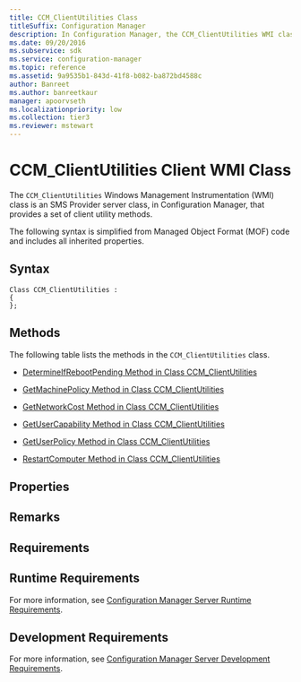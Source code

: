 ```yaml
---
title: CCM_ClientUtilities Class
titleSuffix: Configuration Manager
description: In Configuration Manager, the CCM_ClientUtilities WMI class is an SMS Provider server class that provides a set of client utility methods.
ms.date: 09/20/2016
ms.subservice: sdk
ms.service: configuration-manager
ms.topic: reference
ms.assetid: 9a9535b1-843d-41f8-b082-ba872bd4588c
author: Banreet
ms.author: banreetkaur
manager: apoorvseth
ms.localizationpriority: low
ms.collection: tier3
ms.reviewer: mstewart
---
```

# CCM_ClientUtilities Client WMI Class
The `CCM_ClientUtilities` Windows Management Instrumentation (WMI) class is an SMS Provider server class, in Configuration Manager, that provides a set of client utility methods.

 The following syntax is simplified from Managed Object Format (MOF) code and includes all inherited properties.

## Syntax

```
Class CCM_ClientUtilities :
{
};
```

## Methods
 The following table lists the methods in the `CCM_ClientUtilities` class.

-   [DetermineIfRebootPending Method in Class CCM_ClientUtilities](../../../../../develop/reference/core/clients/sdk/determineifrebootpending-method-in-class-ccm_clientutilities.md)

-   [GetMachinePolicy Method in Class CCM_ClientUtilities](../../../../../develop/reference/core/clients/sdk/getmachinepolicy-method-in-class-ccm_clientutilities.md)

-   [GetNetworkCost Method in Class CCM_ClientUtilities](../../../../../develop/reference/core/clients/sdk/getnetworkcost-method-in-class-ccm_clientutilities.md)

-   [GetUserCapability Method in Class CCM_ClientUtilities](../../../../../develop/reference/core/clients/sdk/getusercapability-method-in-class-ccm_clientutilities.md)

-   [GetUserPolicy Method in Class CCM_ClientUtilities](../../../../../develop/reference/core/clients/sdk/getuserpolicy-method-in-class-ccm_clientutilities.md)

-   [RestartComputer Method in Class CCM_ClientUtilities](../../../../../develop/reference/core/clients/sdk/restartcomputer-method-in-class-ccm_clientutilities.md)

## Properties

## Remarks

## Requirements

## Runtime Requirements
 For more information, see [Configuration Manager Server Runtime Requirements](../../../../../develop/core/reqs/server-runtime-requirements.md).

## Development Requirements
 For more information, see [Configuration Manager Server Development Requirements](../../../../../develop/core/reqs/server-development-requirements.md).

